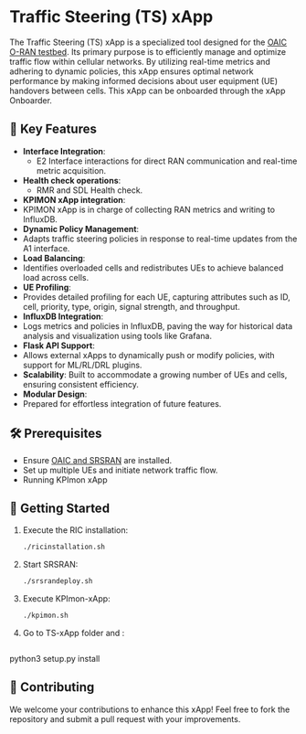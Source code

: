 # Traffic Steering (TS) xApp

The Traffic Steering (TS) xApp is a specialized tool designed for the [OAIC O-RAN testbed](https://www.openaicellular.org/). Its primary purpose is to efficiently manage and optimize traffic flow within cellular networks. By utilizing real-time metrics and adhering to dynamic policies, this xApp ensures optimal network performance by making informed decisions about user equipment (UE) handovers between cells. 
This xApp can be onboarded through the xApp Onboarder.

## 🌟 Key Features

- **Interface Integration**: 
  - E2 Interface  interactions for direct RAN communication and real-time metric acquisition.
- **Health check operations**: 
  - RMR and SDL Health check.
- **KPIMON xApp integration**:
-  KPIMON xApp is in charge of collecting RAN metrics and writing to InfluxDB.
- **Dynamic Policy Management**:
-  Adapts traffic steering policies in response to real-time updates from the A1 interface.
- **Load Balancing**:
-  Identifies overloaded cells and redistributes UEs to achieve balanced load across cells.
- **UE Profiling**:
-  Provides detailed profiling for each UE, capturing attributes such as ID, cell, priority, type, origin, signal strength, and throughput.
- **InfluxDB Integration**:
-  Logs metrics and policies in InfluxDB, paving the way for historical data analysis and visualization using tools like Grafana.
- **Flask API Support**:
-  Allows external xApps to dynamically push or modify policies, with support for ML/RL/DRL plugins.
- **Scalability**: Built to accommodate a growing number of UEs and cells, ensuring consistent efficiency.
- **Modular Design**:
-  Prepared for effortless integration of future features.

## 🛠 Prerequisites

- Ensure [OAIC and SRSRAN](https://openaicellular.github.io/oaic/) are installed.
- Set up multiple UEs and initiate network traffic flow.
- Running KPImon xApp

## 🚀 Getting Started

1. Execute the RIC installation:
   ```bash
   ./ricinstallation.sh
2. Start SRSRAN:
   ```bash
   ./srsrandeploy.sh
3. Execute KPImon-xApp:
   ```bash
   ./kpimon.sh
4. Go to TS-xApp folder and :
   ```bash
python3 setup.py install



## 🤝 Contributing
We welcome your contributions to enhance this xApp! Feel free to fork the repository and submit a pull request with your improvements.
